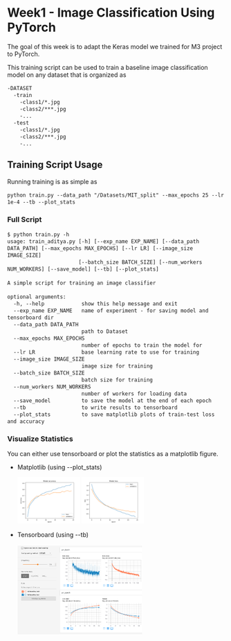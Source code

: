 # Week1 - Image Classification Using PyTorch

The goal of this week is to adapt the Keras model we trained for M3 project to PyTorch. 

This training script can be used to train a baseline image classification model on any dataset that is organized as

````
-DATASET
  -train
    -class1/*.jpg
    -class2/***.jpg
    -...
  -test
    -class1/*.jpg
    -class2/***.jpg
    -...
````
## Training Script Usage

Running training is as simple as

````
python train.py --data_path "/Datasets/MIT_split" --max_epochs 25 --lr 1e-4 --tb --plot_stats
````

### Full Script
````
$ python train.py -h
usage: train_aditya.py [-h] [--exp_name EXP_NAME] [--data_path DATA_PATH] [--max_epochs MAX_EPOCHS] [--lr LR] [--image_size IMAGE_SIZE]
                       [--batch_size BATCH_SIZE] [--num_workers NUM_WORKERS] [--save_model] [--tb] [--plot_stats]

A simple script for training an image classifier

optional arguments:
  -h, --help            show this help message and exit
  --exp_name EXP_NAME   name of experiment - for saving model and tensorboard dir
  --data_path DATA_PATH
                        path to Dataset
  --max_epochs MAX_EPOCHS
                        number of epochs to train the model for
  --lr LR               base learning rate to use for training
  --image_size IMAGE_SIZE
                        image size for training
  --batch_size BATCH_SIZE
                        batch size for training
  --num_workers NUM_WORKERS
                        number of workers for loading data
  --save_model          to save the model at the end of each epoch
  --tb                  to write results to tensorboard
  --plot_stats          to save matplotlib plots of train-test loss and accuracy
````

### Visualize Statistics
 
 You can either use tensorboard or plot the statistics as a matplotlib figure.

  - Matplotlib (using --plot_stats)

    <img src="images/accuracy.png" width=30%>
    <img src="images/loss.png" width=30%>


  - Tensorboard (using --tb)
    <br>  
    <img src="images/tensorboard.png" width=60%>

